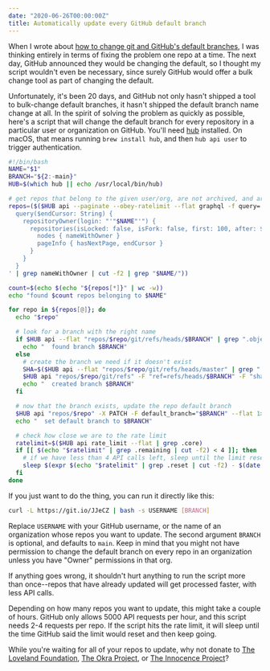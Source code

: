 ```yaml
---
date: "2020-06-26T00:00:00Z"
title: Automatically update every GitHub default branch
---
```


When I wrote about [how to change git and GitHub's default branches](/2020/06/06/changing-git-and-githubs-default-branch-name/), I was thinking entirely in terms of fixing the problem one repo at a time. The next day, GitHub announced they would be changing the default, so I thought my script wouldn't even be necessary, since surely GitHub would offer a bulk change tool as part of changing the default.

Unfortunately, it's been 20 days, and GitHub not only hasn't shipped a tool to bulk-change default branches, it hasn't shipped the default branch name change at all. In the spirit of solving the problem as quickly as possible, here's a script that will change the default branch for every repository in a particular user or organization on GitHub. You'll need [hub](https://hub.github.com) installed. On macOS, that means running `brew install hub`, and then `hub api user` to trigger authentication.

```bash
#!/bin/bash
NAME="$1"
BRANCH="${2:-main}"
HUB=$(which hub || echo /usr/local/bin/hub)

# get repos that belong to the given user/org, are not archived, and are not forks
repos=($($HUB api --paginate --obey-ratelimit --flat graphql -f query='
  query($endCursor: String) {
    repositoryOwner(login: "'"$NAME"'") {
      repositories(isLocked: false, isFork: false, first: 100, after: $endCursor) {
        nodes { nameWithOwner }
        pageInfo { hasNextPage, endCursor }
      }
    }
  }
' | grep nameWithOwner | cut -f2 | grep "$NAME/"))

count=$(echo $(echo "${repos[*]}" | wc -w))
echo "found $count repos belonging to $NAME"

for repo in ${repos[@]}; do
  echo "$repo"

  # look for a branch with the right name
  if $HUB api --flat "repos/$repo/git/refs/heads/$BRANCH" | grep ".object.sha" 1> /dev/null; then
    echo "  found branch $BRANCH"
  else
    # create the branch we need if it doesn't exist
    SHA=$($HUB api --flat "repos/$repo/git/refs/heads/master" | grep ".object.sha" | cut -f2)
    $HUB api "repos/$repo/git/refs" -F "ref=refs/heads/$BRANCH" -F "sha=$SHA" 1> /dev/null
    echo "  created branch $BRANCH"
  fi

  # now that the branch exists, update the repo default branch
  $HUB api "repos/$repo" -X PATCH -F default_branch="$BRANCH" --flat 1> /dev/null
  echo "  set default branch to $BRANCH"

  # check how close we are to the rate limit
  ratelimit=$($HUB api rate_limit --flat | grep .core)
  if [[ $(echo "$ratelimit" | grep .remaining | cut -f2) < 4 ]]; then
    # if we have less than 4 API calls left, sleep until the limit resets
    sleep $(expr $(echo "$ratelimit" | grep .reset | cut -f2) - $(date +%s))
  fi
done
```

If you just want to do the thing, you can run it directly like this:

```bash
curl -L https://git.io/JJeCZ | bash -s USERNAME [BRANCH]
```

Replace `USERNAME` with your GitHub username, or the name of an organization whose repos you want to update. The second argument `BRANCH` is optional, and defaults to `main`. Keep in mind that you might not have permission to change the default branch on every repo in an organization unless you have "Owner" permissions in that org.

If anything goes wrong, it shouldn't hurt anything to run the script more than once--repos that have already updated will get processed faster, with less API calls.

Depending on how many repos you want to update, this might take a couple of hours. GitHub only allows 5000 API requests per hour, and this script needs 2-4 requests per repo. If the script hits the rate limit, it will sleep until the time GitHub said the limit would reset and then keep going.

While you're waiting for all of your repos to update, why not donate to [The Loveland Foundation](https://thelovelandfoundation.org/loveland-therapy-fund/), [The Okra Project](https://www.theokraproject.com), or [The Innocence Project](https://www.innocenceproject.org)?
